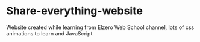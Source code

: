 # Share-everything-website
Website created while learning from Elzero Web School channel, lots of css animations to learn and JavaScript

